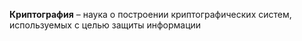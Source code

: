 **Криптография** – наука о построении криптографических систем, используемых с целью защиты информации